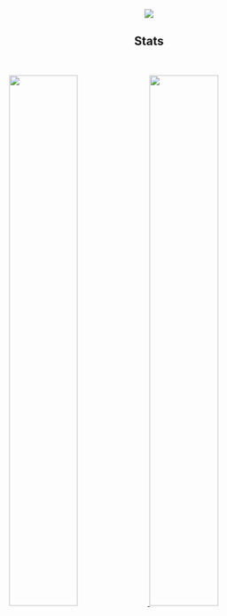 
<div align="center">
<a href="https://discord.com/users/758693690029113384">
  <img src="https://lanyard.cnrad.dev/api/758693690029113384?theme=light&bg=F4BFC7&borderRadius=15px&animated=true&idleMessage=Goats%20are%20like%20mushrooms,%20if%20you%20shoot%20a%20duck%20I'm%20scared%20of%20toasters.">
</a>

## Stats
<br/>
<p align="left">
  <a href="/">
  <img width="49.5%" src="https://github-readme-stats.vercel.app/api?username=ashroyxi&count_private=true&show_icons=true&theme=tokyonight" />
    <img width="49.5%" src="https://github-readme-streak-stats.herokuapp.com/?user=ashroyxi&theme=dracula&hide_border=true" />
  </a>
</p>
<br>
